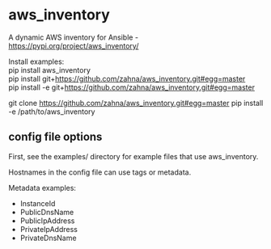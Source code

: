 # aws_inventory
A dynamic AWS inventory for Ansible - https://pypi.org/project/aws_inventory/

Install examples:  
pip install aws_inventory  
pip install git+https://github.com/zahna/aws_inventory.git#egg=master  
pip install -e git+https://github.com/zahna/aws_inventory.git#egg=master  

git clone https://github.com/zahna/aws_inventory.git#egg=master
pip install -e /path/to/aws_inventory

## config file options

First, see the examples/ directory for example files that use aws_inventory.

Hostnames in the config file can use tags or metadata.  

Metadata examples:  
* InstanceId  
* PublicDnsName  
* PublicIpAddress  
* PrivateIpAddress  
* PrivateDnsName  



